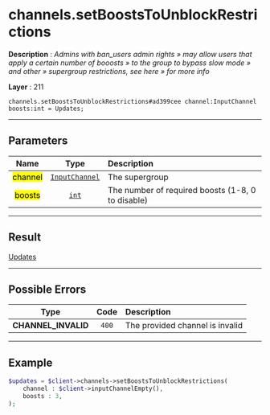 # channels.setBoostsToUnblockRestrictions

**Description** : *Admins with ban\_users admin rights &raquo; may allow users that apply a certain number of booosts &raquo; to the group to bypass slow mode &raquo; and other &raquo; supergroup restrictions, see here &raquo; for more info*

**Layer** : 211

```tl
channels.setBoostsToUnblockRestrictions#ad399cee channel:InputChannel boosts:int = Updates;
```

---

## Parameters

| Name | Type | Description |
| :---: | :---: | :--- |
| <mark>channel</mark> | [`InputChannel`](type/InputChannel) | The supergroup |
| <mark>boosts</mark> | [`int`](type/int) | The number of required boosts (1-8, 0 to disable) |

---

## Result

[Updates](type/Updates)

---

## Possible Errors

| Type | Code | Description |
| :---: | :---: | :--- |
| **CHANNEL_INVALID** | `400` | The provided channel is invalid |

---

## Example

```php
$updates = $client->channels->setBoostsToUnblockRestrictions(
	channel : $client->inputChannelEmpty(),
	boosts : 3,
);
```